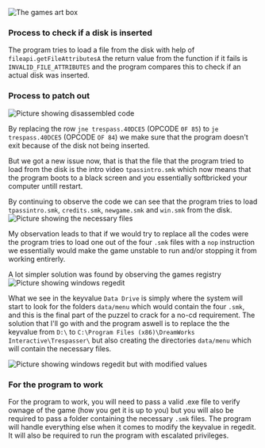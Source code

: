 ![The games art box](https://github.com/s9rA16Bf4/No_CD_Cracks/blob/main/pictures/trespasser/Jp-trespasser-cover.png)

### Process to check if a disk is inserted
The program tries to load a file from the disk with help of `fileapi.getFileAttributesA` the return value from the function if it fails is `INVALID_FILE_ATTRIBUTES`
and the program compares this to check if an actual disk was inserted.

### Process to patch out
![Picture showing disassembled code](https://github.com/s9rA16Bf4/No_CD_Cracks/blob/main/pictures/trespasser/pic1.png)

By replacing the row `jne trespass.40DCE5` (OPCODE `0F 85`) to `je trespass.40DCE5` (OPCODE `OF 84`) we make sure that the program doesn't exit because of the disk
not being inserted.

But we got a new issue now, that is that the file that the program tried to load from the disk is the intro video `tpassintro.smk` which now means that the program 
boots to a black screen and you essentially softbricked your computer untill restart.

By continuing to observe the code we can see that the program tries to load `tpassintro.smk`, `credits.smk`, `newgame.smk` and `win.smk` from the disk.<br>
![Picture showing the necessary files](https://github.com/s9rA16Bf4/No_CD_Cracks/blob/main/pictures/trespasser/pic4.png)

My observation leads to that if we would try to replace all the codes were the program tries to load one out of the four `.smk` files with a `nop` instruction we essentially would make the game unstable to run and/or stopping it from working entirerly. 

A lot simpler solution was found by observing the games registry 
![Picture showing windows regedit](https://github.com/s9rA16Bf4/No_CD_Cracks/blob/main/pictures/trespasser/pic2.png)

What we see in the keyvalue `Data Drive` is simply where the system will start to look for the folders `data/menu` which would contain the four `.smk`, and this is the final part of the puzzel to crack for a no-cd requirement. The solution that I'll go with and the program aswell is to replace the the keyvalue from `D:\` to `C:\Program Files (x86)\DreamWorks Interactive\Trespasser\` but also creating the directories `data/menu` which will contain the necessary files.

![Picture showing windows regedit but with modified values](https://github.com/s9rA16Bf4/No_CD_Cracks/blob/main/pictures/trespasser/pic3.png)<br>

### For the program to work
For the program to work, you will need to pass a valid .exe file to verify ownage of the game (how you get it is up to you) but you will also be required to pass a folder containing the necessary `.smk` files. The program will handle everything else when it comes to modify the keyvalue in regedit. It will also be required to run the program with escalated privileges.
